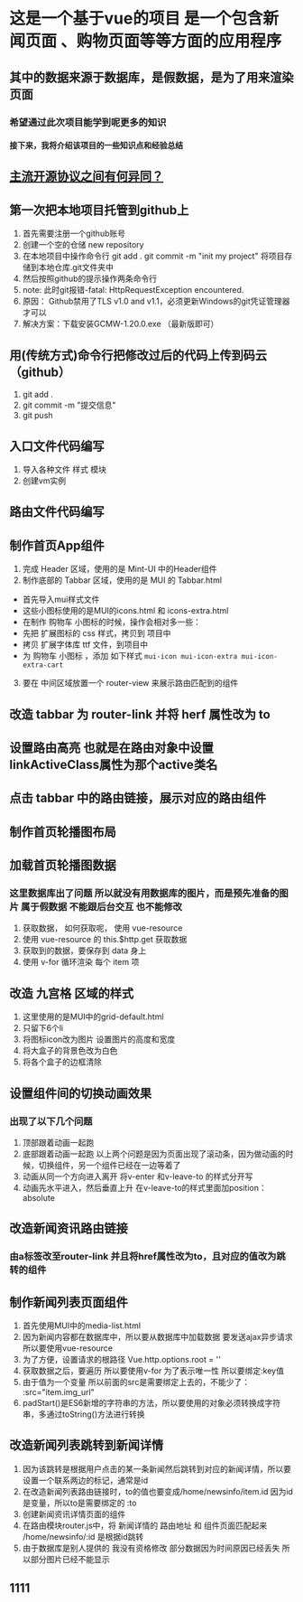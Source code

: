 # 这是一个基于vue的项目 是一个包含新闻页面 、购物页面等等方面的应用程序
## 其中的数据来源于数据库，是假数据，是为了用来渲染页面
### 希望通过此次项目能学到呢更多的知识
#### 接下来，我将介绍该项目的一些知识点和经验总结

## [主流开源协议之间有何异同？](https://www.zhihu.com/question/19568896)

## 第一次把本地项目托管到github上
1. 首先需要注册一个github账号
2. 创建一个空的仓储 new repository 
3. 在本地项目中操作命令行 git add .    git commit -m "init my project" 将项目存储到本地仓库.git文件夹中
4. 然后按照github的提示操作两条命令行
5. note: 此时git报错-fatal: HttpRequestException encountered.
6. 原因： Github禁用了TLS v1.0 and v1.1，必须更新Windows的git凭证管理器才可以 
7. 解决方案：下载安装GCMW-1.20.0.exe （最新版即可）

## 用(传统方式)命令行把修改过后的代码上传到码云（github）
1. git add .
2. git commit -m "提交信息"
3. git push
## 入口文件代码编写
1. 导入各种文件 样式 模块
2. 创建vm实例
## 路由文件代码编写 

## 制作首页App组件
1. 完成 Header 区域，使用的是 Mint-UI 中的Header组件
2. 制作底部的 Tabbar 区域，使用的是 MUI 的 Tabbar.html 
 + 首先导入mui样式文件
 + 这些小图标使用的是MUI的icons.html 和 icons-extra.html
 + 在制作 购物车 小图标的时候，操作会相对多一些：
 + 先把 扩展图标的 css 样式，拷贝到 项目中
 + 拷贝 扩展字体库 ttf 文件，到项目中
 + 为 购物车 小图标 ，添加 如下样式 `mui-icon mui-icon-extra mui-icon-extra-cart` 
3. 要在 中间区域放置一个 router-view 来展示路由匹配到的组件

## 改造 tabbar 为 router-link 并将 herf 属性改为 to 

## 设置路由高亮 也就是在路由对象中设置linkActiveClass属性为那个active类名

## 点击 tabbar 中的路由链接，展示对应的路由组件

## 制作首页轮播图布局

## 加载首页轮播图数据
 ### 这里数据库出了问题 所以就没有用数据库的图片，而是预先准备的图片 属于假数据 不能跟后台交互 也不能修改
1. 获取数据， 如何获取呢， 使用 vue-resource
2. 使用 vue-resource 的 this.$http.get 获取数据
3. 获取到的数据，要保存到 data 身上
4. 使用 v-for 循环渲染 每个 item 项

## 改造 九宫格 区域的样式
 1. 这里使用的是MUI中的grid-default.html
 2. 只留下6个li
 3. 将图标icon改为图片 设置图片的高度和宽度
 4. 将大盒子的背景色改为白色
 5. 将各个盒子的边框清除
## 设置组件间的切换动画效果
### 出现了以下几个问题
1. 顶部跟着动画一起跑
2. 底部跟着动画一起跑 以上两个问题是因为页面出现了滚动条，因为做动画的时候，切换组件，另一个组件已经在一边等着了
3. 动画从同一个方向进入离开 将v-enter 和v-leave-to 的样式分开写
4. 动画先水平进入，然后垂直上升 在v-leave-to的样式里面加position： absolute
## 改造新闻资讯路由链接
### 由a标签改至router-link 并且将href属性改为to，且对应的值改为跳转的组件
## 制作新闻列表页面组件
1. 首先使用MUI中的media-list.html
2. 因为新闻内容都在数据库中，所以要从数据库中加载数据 要发送ajax异步请求 所以要使用vue-resource
3. 为了方便，设置请求的根路径 Vue.http.options.root = ''
4. 获取数据之后，要遍历 所以要使用v-for 为了表示唯一性 所以要绑定:key值
5. 由于值为一个变量 所以前面的src是需要绑定上去的，不能少了：    :src="item.img_url"
6. padStart()是ES6新增的字符串的方法，所以要使用的对象必须转换成字符串，多通过toString()方法进行转换
## 改造新闻列表跳转到新闻详情
1. 因为该跳转是根据用户点击的某一条新闻然后跳转到对应的新闻详情，所以要设置一个联系两边的标记，通常是id
2. 在改造新闻列表路由链接时，to的值也要变成/home/newsinfo/item.id 因为id是变量，所以to是需要绑定的 :to
3. 创建新闻资讯详情页面的组件
4. 在路由模块router.js中，将 新闻详情的 路由地址 和 组件页面匹配起来  /home/newsinfo/:id 是根据id跳转
5. 由于数据库是别人提供的 我没有资格修改 部分数据因为时间原因已经丢失 所以部分图片已经不能显示
## 1111
